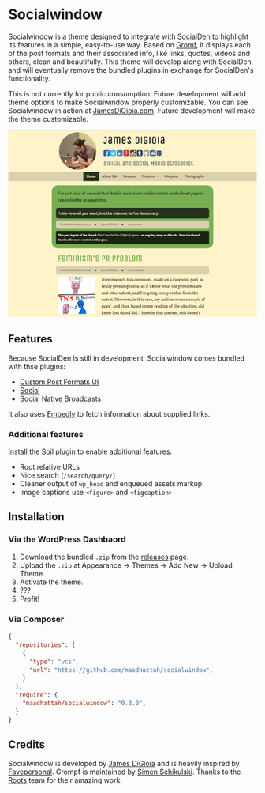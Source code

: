 # Socialwindow

Socialwindow is a theme designed to integrate with [SocialDen](https://github.com/mAAdhaTTah/socialden) to highlight its features in a simple, easy-to-use way. Based on [Gromf](https://github.com/schikulski/gromf), it displays each of the post formats and their associated info, like links, quotes, videos and others, clean and beautifully. This theme will develop along with SocialDen and will eventually remove the bundled plugins in exchange for SocialDen's functionality.

This is not currently for public consumption. Future development will add theme options to make Socialwindow properly customizable. You can see Socialwindow in action at [JamesDiGioia.com](http://jamesdigioia.com). Future development will make the theme customizable.

![Socialwindow](screenshot.png "Socialwindow on JamesDiGioia.com")

## Features

Because SocialDen is still in development, Socialwindow comes bundled with thse plugins:

* [Custom Post Formats UI](https://github.com/crowdfavorite/wp-post-formats)
* [Social](https://github.com/crowdfavorite/wp-social)
* [Social Native Broadcasts](https://github.com/crowdfavorite/wp-social-native-broadcasts)

It also uses [Embedly](http://embed.ly) to fetch information about supplied links.

### Additional features

Install the [Soil](https://github.com/roots/soil) plugin to enable additional features:

* Root relative URLs
* Nice search (`/search/query/`)
* Cleaner output of `wp_head` and enqueued assets markup
* Image captions use `<figure>` and `<figcaption>`

## Installation

### Via the WordPress Dashbaord

1. Download the bundled `.zip` from the [releases](https://github.com/mAAdhaTTah/socialwindow/releases) page.
2. Upload the `.zip` at Appearance -> Themes -> Add New -> Upload Theme.
3. Activate the theme.
4. ???
5. Profit!

### Via Composer

```json
{
  "repositories": [
    {
      "type": "vcs",
      "url": "https://github.com/maadhattah/socialwindow",
    }
  ],
  "require": {
    "maadhattah/socialwindow": "0.3.0",
  }
}
```

## Credits

Socialwindow is developed by [James DiGioia](http://jamesdigioia.com/) and is heavily inspired by [Favepersonal](https://crowdfavorite.com/favepersonal/). Grompf is maintained by [Simen Schikulski](https://github.com/schikulski). Thanks to the [Roots](http://roots.io) team for their amazing work.
